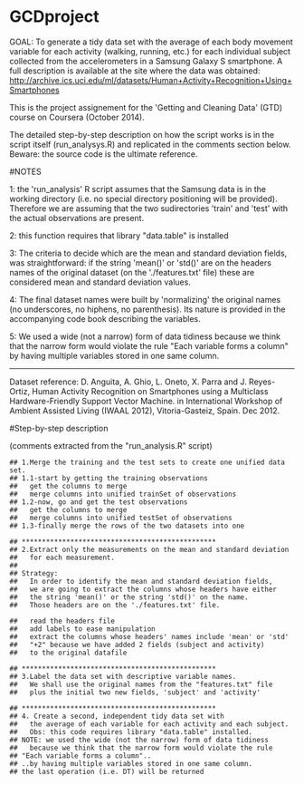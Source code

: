 GCDproject
==========


  GOAL:
  To generate a tidy data set with the average of each body movement variable for each activity (walking, running, etc.) for each individual subject collected from the accelerometers in a Samsung Galaxy S smartphone.
  A full description is available at the site where the data was obtained:
  http://archive.ics.uci.edu/ml/datasets/Human+Activity+Recognition+Using+Smartphones
  
  This is the project assignement for the 'Getting and Cleaning Data' (GTD) course on Coursera (October 2014).
  
  The detailed step-by-step description on how the script works is in the script itself (run_analysys.R) and 
  replicated in the comments section below. Beware: the source code is the ultimate reference. 
  

#NOTES
  
1: the 'run_analysis' R script assumes that the Samsung data is in the working directory (i.e. no special directory positioning will be provided). Therefore we are assuming that the two sudirectories 'train' and 'test' with the actual observations are present.

2: this function requires that library "data.table" is installed

3: The criteria to decide which are the mean and standard deviation fields, was straightforward: if the string 'mean()' or 'std()' are on the headers names of the original dataset (on the './features.txt' file) these are considered mean and standard deviation values.

4: The final dataset names were built by 'normalizing' the original names (no underscores, no hiphens, no parenthesis). Its nature is provided in the accompanying code book describing the variables.

5: We used a wide (not a narrow) form of data tidiness because we think that the narrow form would violate the rule "Each variable forms a column" by having multiple variables stored in one same column.
  
----------------------- 
 Dataset reference:
 D. Anguita, A. Ghio, L. Oneto, X. Parra and J. Reyes-Ortiz, Human Activity Recognition on Smartphones using a Multiclass Hardware-Friendly Support Vector Machine. in International Workshop of Ambient Assisted Living (IWAAL 2012), Vitoria-Gasteiz, Spain. Dec 2012.
 
 
#Step-by-step description 
 
 (comments extracted from the "run_analysis.R" script)
 
 
    ## 1.Merge the training and the test sets to create one unified data set.
    ## 1.1-start by getting the training observations
    ##   get the columns to merge
    ##   merge columns into unified trainSet of observations 
    ## 1.2-now, go and get the test observations
    ##   get the columns to merge
    ##   merge columns into unified testSet of observations 
    ## 1.3-finally merge the rows of the two datasets into one

    ## ************************************************
    ## 2.Extract only the measurements on the mean and standard deviation
    ##   for each measurement. 
    ##
    ## Strategy:
    ##   In order to identify the mean and standard deviation fields,
    ##   we are going to extract the columns whose headers have either
    ##   the string 'mean()' or the string 'std()' on the name.
    ##   Those headers are on the './features.txt' file.
    
    ##   read the headers file
    ##   add labels to ease manipulation
    ##   extract the columns whose headers' names include 'mean' or 'std'
    ##   "+2" because we have added 2 fields (subject and activity)
    ##   to the original datafile
    
    ## ************************************************
    ## 3.Label the data set with descriptive variable names. 
    ##   We shall use the original names from the "features.txt" file
    ##   plus the initial two new fields, 'subject' and 'activity'
    
    ## ************************************************
    ## 4. Create a second, independent tidy data set with
    ##   the average of each variable for each activity and each subject.
    ##   Obs: this code requires library "data.table" installed.
    ## NOTE: we used the wide (not the narrow) form of data tidiness
    ##   because we think that the narrow form would violate the rule
    ## "Each variable forms a column"..
    ## ..by having multiple variables stored in one same column.
    ## the last operation (i.e. DT) will be returned

